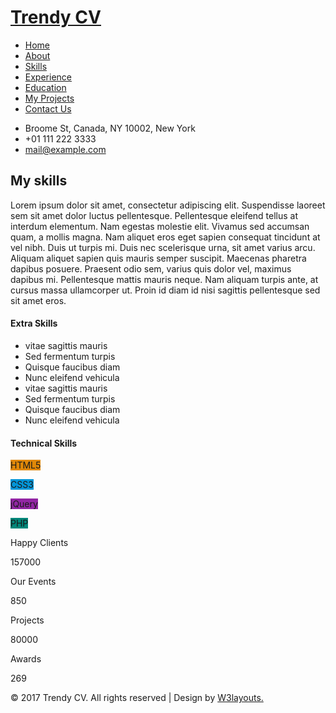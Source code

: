 <!DOCTYPE html>
<html lang="en">
<head>
<title>Trendy CV a Personal Category Bootstrap Responsive website Template | Skills :: w3layouts</title>
<meta name="viewport" content="width=device-width, initial-scale=1">
<meta http-equiv="Content-Type" content="text/html; charset=utf-8" />
<meta name="keywords" content="Trendy CV Responsive web template, Bootstrap Web Templates, Flat Web Templates, Android Compatible web template, 
	SmartPhone Compatible web template, free WebDesigns for Nokia, Samsung, LG, Sony Ericsson, Motorola web design" />
<script type="application/x-javascript"> addEventListener("load", function() { setTimeout(hideURLbar, 0); }, false); function hideURLbar(){ window.scrollTo(0,1); } </script>
<!-- Custom Theme files -->
<link href="css/bootstrap.css" type="text/css" rel="stylesheet" media="all">
<link href="css/style.css" type="text/css" rel="stylesheet" media="all">   
<link href="css/font-awesome.css" rel="stylesheet"> <!-- font-awesome icons --> 
<!-- //Custom Theme files --> 
<!-- js -->
<script src="js/jquery-2.2.3.min.js"></script>  
<!-- //js -->
<!-- web-fonts -->    
<link href="//fonts.googleapis.com/css?family=Roboto+Condensed:300,300i,400,400i,700,700i" rel="stylesheet">
<link href="//fonts.googleapis.com/css?family=Playfair+Display:400,400i,700,700i,900,900i" rel="stylesheet">
<!-- //web-fonts -->
</head>
<body> 
	<!-- banner -->
	<div class="banner about-w3banner">
		<div class="banner-w3lsinfo"> 
			<!-- header -->
			<div class="header">
				<div class="container">
					<div class="logo">
						<h1><a href="index.html">Trendy CV</a></h1>
					</div> 
					<div class="menu">
						<a href="#" class="navicon"></a> 
						<div class="toggle effect-3"> 
							<ul class="toggle-menu">
								<li><a href="index.html"> Home</a></li>
								<li><a href="about.html"> About</a></li>  
								<li><a href="skills.html" class="active"> Skills</a></li>
								<li><a href="experience.html">Experience</a></li> 
								<li><a href="education.html">Education</a></li>
								<li><a href="projects.html"> My Projects</a></li>							
								<li><a href="contact.html"> Contact Us</a></li>
							</ul>
						</div> 
					</div>   
					<div class="social-w3licon">
						<a href="#" class="social-button twitter"><i class="fa fa-twitter"></i></a>
						<a href="#" class="social-button facebook"><i class="fa fa-facebook"></i></a> 
						<a href="#" class="social-button google"><i class="fa fa-google-plus"></i></a> 
						<a href="#" class="social-button dribbble"><i class="fa fa-dribbble"></i></a> 
					</div>
					<div class="clearfix"> </div>
				</div>
			</div>
			<!-- //header -->  
			<div class="w3agile-address"> 
				<div class="container"> 
					<ul>
						<li><i class="fa fa-map-marker" aria-hidden="true"></i>Broome St, Canada, NY 10002, New York</li>
						<li><i class="fa fa-phone" aria-hidden="true"> </i>  +01 111 222 3333</li>
						<li><i class="fa fa-envelope" aria-hidden="true"></i><a href="mailto:info@example.com"> mail@example.com</a></li>
					</ul>
				</div> 
			</div> 
		</div>
	</div>
	<!-- //banner -->  
	<!-- skills -->
	<div class="about skills">
		<div class="container">
			<div class="w3ls-title">
				<h2 class="agileits-title">My skills</h2>
			</div>
			<div class="skill-agileinfo">
				<p>Lorem ipsum dolor sit amet, consectetur adipiscing elit. Suspendisse laoreet sem sit amet dolor luctus pellentesque. Pellentesque eleifend tellus at interdum elementum. Nam egestas molestie elit. Vivamus sed accumsan quam, a mollis magna. Nam aliquet eros eget sapien consequat tincidunt at vel nibh. Duis ut turpis mi. Duis nec scelerisque urna, sit amet varius arcu. Aliquam aliquet sapien quis mauris semper suscipit. Maecenas pharetra dapibus posuere. Praesent odio sem, varius quis dolor vel, maximus dapibus mi. Pellentesque mattis mauris neque. Nam aliquam turpis ante, at cursus massa ullamcorper ut. Proin id diam id nisi sagittis pellentesque sed sit amet eros.</p>
				<div class="skill-grids">
					<div class="col-md-4 col-sm-4 skills-w3lsleft">
						<h4>Extra Skills</h4>
						<ul>
							<li><i class="fa fa-check-square-o" aria-hidden="true"></i>vitae sagittis mauris</li>
							<li><i class="fa fa-check-square-o" aria-hidden="true"></i>Sed fermentum turpis</li>
							<li><i class="fa fa-check-square-o" aria-hidden="true"></i>Quisque faucibus diam</li>
							<li><i class="fa fa-check-square-o" aria-hidden="true"></i>Nunc eleifend vehicula</li>
							<li><i class="fa fa-check-square-o" aria-hidden="true"></i>vitae sagittis mauris</li>
							<li><i class="fa fa-check-square-o" aria-hidden="true"></i>Sed fermentum turpis</li>
							<li><i class="fa fa-check-square-o" aria-hidden="true"></i>Quisque faucibus diam</li>
							<li><i class="fa fa-check-square-o" aria-hidden="true"></i>Nunc eleifend vehicula</li>
						</ul>
					</div>
					<div class="col-md-8 col-sm-8 skills-w3lsright">
						<h4>Technical Skills</h4>
						<div class="skillbar" data-percent="98">
							<span class="skillbar-title" style="background:#e08808;">HTML5</span>
							<p class="skillbar-bar" style="background: #ff9d0d;"></p>
							<span class="skill-bar-percent"></span>
						</div>
						<!-- End Skill Bar --> 
						<div class="skillbar" data-percent="99">
							<span class="skillbar-title" style="background:#0396d8;">CSS3</span>
							<p class="skillbar-bar" style="background:#03A9F4;"></p>
							<span class="skill-bar-percent"></span>
						</div>
						<!-- End Skill Bar --> 
						<div class="skillbar" data-percent="95">
							<span class="skillbar-title" style="background:#9226a4;">jQuery</span>
							<p class="skillbar-bar" style="background:#b32eca;"></p>
							<span class="skill-bar-percent"></span>
						</div>
						<!-- End Skill Bar --> 
						<div class="skillbar" data-percent="70">
							<span class="skillbar-title" style="background:#028679;">PHP</span>
							<p class="skillbar-bar" style="background: #009688;"></p>
							<span class="skill-bar-percent"></span>
						</div>
						<!-- End Skill Bar -->  
					</div>
					<div class="clearfix"></div>
				</div>
				<!-- Stats --> 
				<div class="stats news-w3layouts">  
					<div class="stats-info agileits-w3layouts">
						<div class="col-sm-3 col-xs-6 stats-grid">
							<div class="stats-img">
								<i class="fa fa-heart-o" aria-hidden="true"></i>
							</div>
							<p>Happy Clients</p>
							<div class='numscroller numscroller-big-bottom' data-slno='1' data-min='0' data-max='157000' data-delay='.5' data-increment="100">157000</div>
						</div>
						<div class="col-sm-3 col-xs-6 stats-grid">
							<div class="stats-img w3-agileits">
								<i class="fa fa-clone" aria-hidden="true"></i>
							</div>
							<p>Our Events</p>
							<div class='numscroller numscroller-big-bottom' data-slno='1' data-min='0' data-max='850' data-delay='8' data-increment="1">850</div>
						</div>
						<div class="col-sm-3 col-xs-6 stats-grid">
							<div class="stats-img w3-agileits">
								<i class="fa fa-check-square-o" aria-hidden="true"></i>
							</div>	
							<p>Projects</p> 
							<div class='numscroller numscroller-big-bottom' data-slno='1' data-min='0' data-max='80000' data-delay='.5' data-increment="100">80000</div>
						</div>
						<div class="col-sm-3 col-xs-6 stats-grid">
							<div class="stats-img w3-agileits">
								<i class="fa fa-newspaper-o" aria-hidden="true"></i>
							</div>
							<p>Awards</p>
							<div class='numscroller numscroller-big-bottom' data-slno='1' data-min='0' data-max='269' data-delay='8' data-increment="1">269</div>
						</div>
						<div class="clearfix"></div>
					</div> 
				</div> 
				<!-- //Stats -->   
			</div> 
		</div> 
	</div>
	<!-- //skills -->
	<!-- footer -->  
	<div class="w3agile-footer">
		<div class="container"> 
			<p>© 2017 Trendy CV. All rights reserved | Design by <a href="http://w3layouts.com/" target="_blank">W3layouts.</a></p>
		</div>
	</div>
	<!-- //footer --> 
	<!-- Skill Bar js --> 
	<script src="js/skill.bars.jquery.js"></script> 
	<script> 
	$(document).ready(function(){
		
		$('.skillbar').skillBars({
			from: 0,
			speed: 4000, 
			interval: 100,
			decimals: 0,
		});
		
	}); 
	</script> 
	<!-- //End Skill Bar js -->  
	<!-- menu-js -->
	<script>
		$('.navicon').on('click', function (e) {
		  e.preventDefault();
		  $(this).toggleClass('navicon--active');
		  $('.toggle').toggleClass('toggle--active');
		});
	</script> 
	<!-- //menu-js --> 
	<!-- Bootstrap core JavaScript
    ================================================== -->
    <!-- Placed at the end of the document so the pages load faster -->
    <script src="js/bootstrap.js"></script>
</body>
</html>
